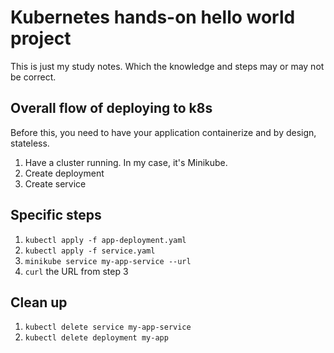 # Kubernetes hands-on hello world project

This is just my study notes. Which the knowledge and steps may or may not be correct.

## Overall flow of deploying to k8s

Before this, you need to have your application containerize and by design, stateless.

1) Have a cluster running. In my case, it's Minikube.
2) Create deployment
3) Create service

## Specific steps
1) `kubectl apply -f app-deployment.yaml`
2) `kubectl apply -f service.yaml`
3) `minikube service my-app-service --url`
4) `curl` the URL from step 3

## Clean up
1) `kubectl delete service my-app-service`
2) `kubectl delete deployment my-app`
